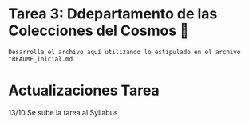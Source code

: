 # Tarea 3: Ddepartamento de las Colecciones del Cosmos 🌌

`Desarrolla el archivo aquí utilizando lo estipulado en el archivo "README_inicial.md`

# Actualizaciones Tarea

13/10 Se sube la tarea al Syllabus

